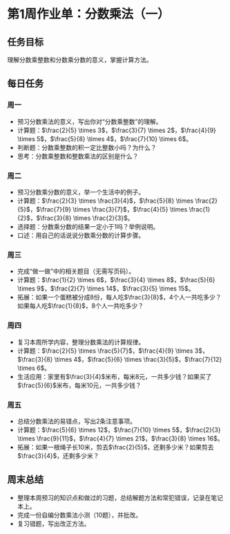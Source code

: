 # 第1周作业单：分数乘法（一）

## 任务目标

理解分数乘整数和分数乘分数的意义，掌握计算方法。

## 每日任务

### 周一
- 预习分数乘法的意义，写出你对“分数乘整数”的理解。
- 计算题：$\frac{2}{5} \times 3$，$\frac{3}{7} \times 2$，$\frac{4}{9} \times 5$，$\frac{5}{8} \times 4$，$\frac{7}{10} \times 6$。
- 判断题：分数乘整数的积一定比整数小吗？为什么？
- 思考：分数乘整数和整数乘法的区别是什么？

### 周二
- 预习分数乘分数的意义，举一个生活中的例子。
- 计算题：$\frac{2}{3} \times \frac{3}{4}$，$\frac{5}{8} \times \frac{2}{5}$，$\frac{7}{9} \times \frac{3}{7}$，$\frac{4}{5} \times \frac{1}{2}$，$\frac{3}{8} \times \frac{2}{3}$。
- 选择题：分数乘分数的结果一定小于1吗？举例说明。
- 口述：用自己的话说说分数乘分数的计算步骤。

### 周三
- 完成“做一做”中的相关题目（无需写页码）。
- 计算题：$\frac{1}{2} \times 6$，$\frac{3}{4} \times 8$，$\frac{5}{6} \times 9$，$\frac{2}{7} \times 14$，$\frac{3}{5} \times 15$。
- 拓展：如果一个蛋糕被分成8份，每人吃$\frac{3}{8}$，4个人一共吃多少？如果每人吃$\frac{1}{8}$，8个人一共吃多少？

### 周四
- 复习本周所学内容，整理分数乘法的计算规律。
- 计算题：$\frac{2}{5} \times \frac{5}{7}$，$\frac{4}{9} \times 3$，$\frac{3}{8} \times 4$，$\frac{5}{6} \times \frac{3}{5}$，$\frac{7}{12} \times 6$。
- 生活应用：家里有$\frac{3}{4}$米布，每米8元，一共多少钱？如果买了$\frac{5}{6}$米布，每米10元，一共多少钱？

### 周五
- 总结分数乘法的易错点，写出2条注意事项。
- 计算题：$\frac{5}{6} \times 12$，$\frac{7}{10} \times 5$，$\frac{2}{3} \times \frac{9}{11}$，$\frac{4}{7} \times 21$，$\frac{3}{8} \times 16$。
- 拓展：如果一根绳子长10米，剪去$\frac{2}{5}$，还剩多少米？如果剪去$\frac{3}{4}$，还剩多少米？

## 周末总结

- 整理本周预习的知识点和做过的习题，总结解题方法和常犯错误，记录在笔记本上。
- 完成一份自编分数乘法小测（10题），并批改。
- 复习错题，写出改正方法。
